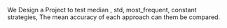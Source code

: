 We Design a Project to test median , std, most_frequent, constant strategies, The mean accuracy of each approach can them be compared.
